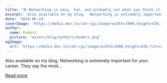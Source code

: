 ```yaml
---
title: '🕸 Networking is easy, fun, and probably not what you think it is.'
excerpt: 'Also available on my blog.  Networking is extremely important for your career.  They say the most...'
date: '2024-06-24'
coverImage: 'https://media.dev.to/cdn-cgi/image/width=1000,height=420,fit=cover,gravity=auto,format=auto/https%3A%2F%2Fdev-to-uploads.s3.amazonaws.com%2Fuploads%2Farticles%2Fcsgu5gic3mazyr0py6gh.jpg'
author:
  name: Koders
  picture: "assets/blog/authors/koders.png"
ogImage:
  url: 'https://media.dev.to/cdn-cgi/image/width=1000,height=420,fit=cover,gravity=auto,format=auto/https%3A%2F%2Fdev-to-uploads.s3.amazonaws.com%2Fuploads%2Farticles%2Fcsgu5gic3mazyr0py6gh.jpg'
---
```


Also available on my blog.  Networking is extremely important for your career.  They say the most...

[Read more](https://dev.to/samuelfaure/networking-is-easy-fun-and-probably-not-what-you-think-it-is-2ijc)
